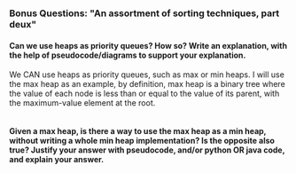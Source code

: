 ### Bonus Questions: "An assortment of sorting techniques, part deux"

#### Can we use heaps as priority queues? How so? Write an explanation, with the help of pseudocode/diagrams to support your explanation.
We CAN use heaps as priority queues, such as max or min heaps. I will use the max heap as an example, by definition, max heap is a binary tree where the value of each node is less than or equal to the value of its parent, with the maximum-value element at the root. 

```

```




#### Given a max heap, is there a way to use the max heap as a min heap, without writing a whole min heap implementation? Is the opposite also true? Justify your answer with pseudocode, and/or python OR java code, and explain your answer.  